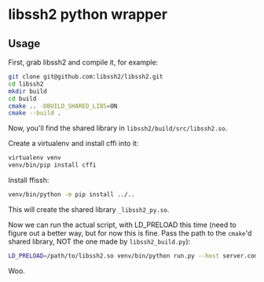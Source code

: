 # libssh2 python wrapper

## Usage
First, grab libssh2 and compile it, for example:

```bash
git clone git@github.com:libssh2/libssh2.git
cd libssh2
mkdir build
cd build
cmake .. -DBUILD_SHARED_LIBS=ON
cmake --build .
```
Now, you'll find the shared library in `libssh2/build/src/libssh2.so`.

Create a virtualenv and install cffi into it:
```bash
virtualenv venv
venv/bin/pip install cffi
```

Install ffissh:
```bash
venv/bin/python -m pip install ../..
```

This will create the shared library `_libssh2_py.so`.

Now we can run the actual script, with LD_PRELOAD this time (need to figure out
a better way, but for now this is fine. Pass the path to the `cmake`'d shared library,
NOT the one made by `libssh2_build.py`):
```bash
LD_PRELOAD=/path/to/libssh2.so venv/bin/python run.py --host server.com --username user  ls

```

Woo.

